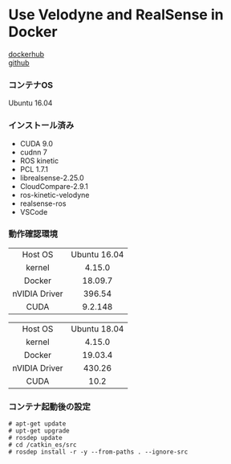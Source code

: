# Use Velodyne and RealSense in Docker

[dockerhub](https://hub.docker.com/r/reizouko/use-velodyne-rs)  
[github](https://github.com/KentaKawamata/docker_velodyne_rs)

### コンテナOS
Ubuntu 16.04

### インストール済み

- CUDA 9.0
- cudnn 7
- ROS kinetic
- PCL 1.7.1
- librealsense-2.25.0
- CloudCompare-2.9.1
- ros-kinetic-velodyne
- realsense-ros
- VSCode

### 動作確認環境
|||
|:--:|:--:|
|Host OS| Ubuntu 16.04|
|kernel|4.15.0|
|Docker|18.09.7|
|nVIDIA Driver| 396.54|
|CUDA|9.2.148|

|||
|:--:|:--:|
|Host OS| Ubuntu 18.04|
|kernel|4.15.0|
|Docker|19.03.4|
|nVIDIA Driver| 430.26|
|CUDA|10.2|


### コンテナ起動後の設定

```
# apt-get update
# upt-get upgrade
# rosdep update
# cd /catkin_es/src
# rosdep install -r -y --from-paths . --ignore-src
```